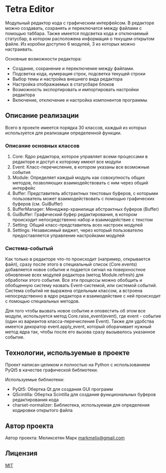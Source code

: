 # Tetra Editor

Модульный редактор кода с графическим интерфейсом. В редакторе можно создавать,
сохранять и переключатся между файлами с помощью таббара. Также имеется
подсветка кода и отключаемый статусбар, в котором расположена информация о
текущем открытом файле. Из коробки доступно 6 модулей, 3 из которых можно
настраивать.

Основные возможности редактора:
- Создание, сохранение и переключение между файлами.
- Подсветка кода, нумерация строк, подсветка текущей строки
- Выбор темы и настройка внешнего вида редактора
- Настройка отображаемых в статусбаре блоков
- Возможность экспортировать и импортировать настройки редактора
- Включение, отключение и настройка компонентов программы

## Описание реализации

Всего в проекте имеется порядка 30 классов, каждый из которых используется для реализации определенной функции.

### Описание основных классов

1. Core: Ядро редактора, которое управляет всеми процессами в редакторе и доступ
   к которому имеют все модули
2. Event: Класс-перечисление, в котором указаны все возможные события
3. Module: Определяет каждый модуль как совокупность общих методов, позволяющих взаимодействовать с ним через общий интерфейс
4. Buffer: Представитель абстрактных текстовых буферов, с которыми пользователь может взаимодействовать с помощью графических буферов (см. GuiBuffer)
5. BufferManager: Менеджер-хранилище абстрактных буферов (Buffer)
6. GuiBuffer: Графический буфер редактирования, в котором происходит непосредственно набор и взаимодействие с текстом
7. Setting: Общий класс-представитель всех настроек модулей
8. Settings: Независимый виджет, через который пользователю предоставляется управление настройками модулей

### Система-событый

Как только в редакторе что-то происходит (например, открывается файл), сразу
после этого в специальный список (Core.events) добавляется новое событие и
подается сигнал на поверхностное обновление всех модулей редактора (метод
Module.refresh) для обработки этого события. Все эти процессы можно обобщить и
обобщенную систему назвать Event-системой, или системой событий. Система событий
не выражена отдельным классом, а встроена непосредственно в ядро редактора и
взаимодействие с ней происходит с помощью специальных методов.

Для того чтобы вызвать новое событие и оповестить об этом все модули,
используется метод Core.raise_event(event), где event - событие (один из
вариантов класса-перечисления Event). Также для удобства имеется декоратор
event.apply_event, который оборачивает нужный метод ядра так, чтобы после его
вызова сразу вызывалось указанное событие.

## Технологии, используемые в проекте

Проект написан целиком и полностью на Python с использованием PyQt5 в качестве
графической библиотеки.

Используемые библиотеки:
- PyQt5: Обертка Qt для создания GUI программ
- QScintilla: Обертка Scintilla для создания функциональных буферов
  редактирования кода
- charset-normalizer: Библиотека, используемая для определения кодировки
  открытого файла

## Автор проекта

Автор проекта: Меликсетян Марк <markmelix@gmail.com>

## Лицензия

[MIT](LICENSE)
